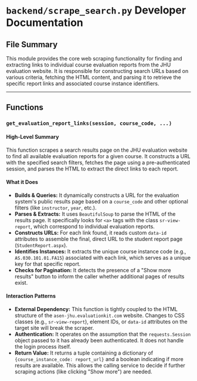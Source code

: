 # `backend/scrape_search.py` Developer Documentation

## File Summary

This module provides the core web scraping functionality for finding and extracting links to individual course evaluation reports from the JHU evaluation website. It is responsible for constructing search URLs based on various criteria, fetching the HTML content, and parsing it to retrieve the specific report links and associated course instance identifiers.

---

## Functions

### `get_evaluation_report_links(session, course_code, ...)`

#### High-Level Summary

This function scrapes a search results page on the JHU evaluation website to find all available evaluation reports for a given course. It constructs a URL with the specified search filters, fetches the page using a pre-authenticated session, and parses the HTML to extract the direct links to each report.

#### What it Does

-   **Builds & Queries:** It dynamically constructs a URL for the evaluation system's public results page based on a `course_code` and other optional filters (like `instructor`, `year`, etc.).
-   **Parses & Extracts:** It uses `BeautifulSoup` to parse the HTML of the results page. It specifically looks for `<a>` tags with the class `sr-view-report`, which correspond to individual evaluation reports.
-   **Constructs URLs:** For each link found, it reads custom `data-id` attributes to assemble the final, direct URL to the student report page (`StudentReport.aspx`).
-   **Identifies Instances:** It extracts the unique course instance code (e.g., `AS.030.101.01.FA15`) associated with each link, which serves as a unique key for that specific report.
-   **Checks for Pagination:** It detects the presence of a "Show more results" button to inform the caller whether additional pages of results exist.

#### Interaction Patterns

-   **External Dependency:** This function is tightly coupled to the HTML structure of the `asen-jhu.evaluationkit.com` website. Changes to CSS classes (e.g., `sr-view-report`), element IDs, or `data-id` attributes on the target site will break the scraper.
-   **Authentication:** It operates on the assumption that the `requests.Session` object passed to it has already been authenticated. It does not handle the login process itself.
-   **Return Value:** It returns a tuple containing a dictionary of `{course_instance_code: report_url}` and a boolean indicating if more results are available. This allows the calling service to decide if further scraping actions (like clicking "Show more") are needed.